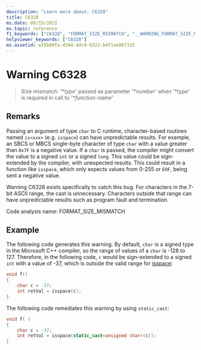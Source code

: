 ```yaml
---
description: "Learn more about: C6328"
title: C6328
ms.date: 09/15/2022
ms.topic: reference
f1_keywords: ["C6328", "FORMAT_SIZE_MISMATCH", "__WARNING_FORMAT_SIZE_MISMATCH"]
helpviewer_keywords: ["C6328"]
ms.assetid: e25b00fa-d344-4dc9-b322-b4f1ae06f315
---
```

# Warning C6328

> Size mismatch: '\**type*' passed as parameter '\**number*' when '\**type*' is required in call to '\**function-name*'

## Remarks

Passing an argument of type `char` to C runtime, character-based routines named `is<xxx>` (e.g. `isspace`) can have unpredictable results. For example, an SBCS or MBCS single-byte character of type `char` with a value greater than `0x7F` is a negative value. If a `char` is passed, the compiler might convert the value to a signed `int` or a signed `long`. This value could be sign-extended by the compiler, with unexpected results. This could result in a function like `isspace`, which only expects values from 0-255 or `EOF`, being sent a negative value.

Warning C6328 exists specifically to catch this bug. For characters in the 7-bit ASCII range, the cast is unnecessary. Characters outside that range can have unpredictable results such as program fault and termination.

Code analysis name: FORMAT_SIZE_MISMATCH

## Example

The following code generates this warning. By default, `char` is a signed type in the Microsoft C++ compiler, so the range of values of a `char` is -128 to 127. Therefore, in the following code, `c` would be sign-extended to a signed `int` with a value of -37, which is outside the valid range for [isspace](../standard-library/locale-functions.md#isspace):

```cpp
void f()
{
    char c = -37;
    int retVal = isspace(c);
}
```

The following code remediates this warning by using `static_cast`:

```cpp
void f( )
{
    char c = -37;
    int retVal = isspace(static_cast<unsigned char>(c));
}
```
